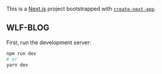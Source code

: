 This is a [Next.js](https://nextjs.org/) project bootstrapped with [`create-next-app`](https://github.com/vercel/next.js/tree/canary/packages/create-next-app).

## WLF-BLOG

First, run the development server:

```bash
npm run dev
# or
yarn dev
```
